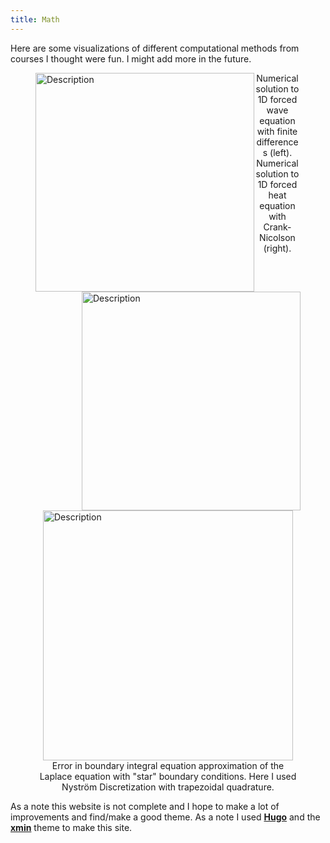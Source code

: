 ```yaml
---
title: Math
---
```


Here are some visualizations of different computational methods from courses I thought were fun. I might add more in the future.
<figure>
    <img src="/images/wave.gif"  style="display: block;width: 350px;height: 350px;object-fit: contain;float:left;" alt="Description">
    <img src="/images/heat.gif"  style="display: block;width: 350px;height: 350px;object-fit: contain;float:right;" alt="Description">
    <figcaption style="text-align: center;">Numerical solution to 1D forced wave equation with finite differences (left). Numerical solution to 1D forced heat equation with Crank-Nicolson (right).</figcaption>
</figure>
<figure>
    <img src="/images/error_laplace_star_200n.png"  style="display: block;width: 400px;height: 400px;object-fit: contain;margin-left: auto;margin-right: auto;" alt="Description">
    <figcaption style="text-align: center;">Error in boundary integral equation approximation of the Laplace equation with "star" boundary conditions. Here I used Nystr&ouml;m Discretization with trapezoidal quadrature. </figcaption>
</figure>
<!-- I could almost certainly be doing this in a better more HUGOy way, but whatever.-->


As a note this website is not complete and I hope to make a lot of improvements and find/make a good theme. As a note I used [**Hugo**](https://gohugo.io/) and the [**xmin**](https://github.com/yihui/hugo-xmin) theme to make this site.